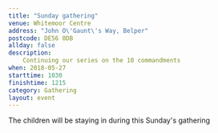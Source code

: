 ```yaml
---
title: "Sunday gathering"
venue: Whitemoor Centre
address: "John O\'Gaunt\'s Way, Belper"
postcode: DE56 0DB
allday: false
description: 
    Continuing our series on the 10 commandments
when: 2018-05-27
starttime: 1030
finishtime: 1215
category: Gathering
layout: event
---
```

The children will be staying in during this Sunday's gathering
